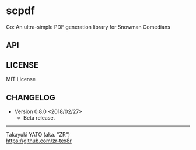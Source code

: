 scpdf
======

Go: An ultra-simple PDF generation library for Snowman Comedians

API
---

LICENSE
-------

MIT License

CHANGELOG
---------

  * Version 0.8.0 <2018/02/27>
      - Beta release.

--------------------
Takayuki YATO (aka. "ZR")  
https://github.com/zr-tex8r
